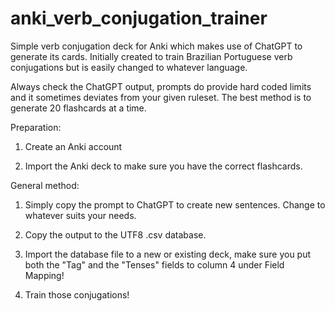 # anki_verb_conjugation_trainer
 
Simple verb conjugation deck for Anki which makes use of ChatGPT to generate its cards. Initially created to train Brazilian Portuguese verb conjugations but is easily changed to whatever language. 

Always check the ChatGPT output, prompts do provide hard coded limits and it sometimes deviates from your given ruleset. The best method is to generate 20 flashcards at a time. 

Preparation:
1. Create an Anki account

2. Import the Anki deck to make sure you have the correct flashcards. 

General method:
1. Simply copy the prompt to ChatGPT to create new sentences. Change to whatever suits your needs.

2. Copy the output to the UTF8 .csv database.

3. Import the database file to a new or existing deck, make sure you put both the "Tag" and the "Tenses" fields to column 4 under Field Mapping!

4. Train those conjugations!
